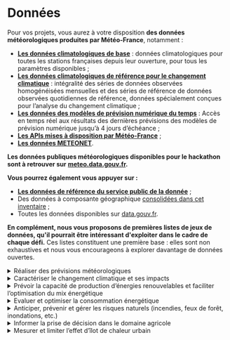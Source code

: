 # Données

Pour vos projets, vous aurez à votre disposition **des données météorologiques produites par Météo-France**, notamment :

* [**Les données climatologiques de base**](https://meteo.data.gouv.fr/datasets?topic=6571f26dc009674feb726be9) : données climatologiques pour toutes les stations françaises depuis leur ouverture, pour tous les paramètres disponibles ;
* [**Les données climatologiques de référence pour le changement climatique**](https://meteo.data.gouv.fr/datasets?topic=6571f2db0273fc306408f265) : intégralité des séries de données observées homogénéisées mensuelles et des séries de référence de données observées quotidiennes de référence, données spécialement conçues pour l’analyse du changement climatique ;
* [**Les données des modèles de prévision numérique du temps**](https://meteo.data.gouv.fr/datasets?topic=65e0c82c2da27c1dff5fa66f) : Accès en temps réel aux résultats des dernières prévisions des modèles de prévision numérique jusqu’à 4 jours d’échéance ;
* [**Les APIs mises à disposition par Météo-France**](https://portail-api.meteofrance.fr/web/fr/) ;
* [**Les données METEONET**](https://meteonet.umr-cnrm.fr/).

**Les données publiques météorologiques disponibles pour le hackathon sont à retrouver sur** [**meteo.data.gouv.fr**](https://meteo.data.gouv.fr/)**.**

**Vous pourrez également vous appuyer sur :**

* [**Les données de référence du service public de la donnée**](https://www.data.gouv.fr/fr/pages/spd/reference/) ;
* Des données à composante géographique [consolidées dans cet inventaire](https://www.data.gouv.fr/fr/pages/donnees-geographiques/) ;
* Toutes les données disponibles sur [data.gouv.fr](https://www.data.gouv.fr/fr/).

**En complément, nous vous proposons de premières listes de jeux de données, qu'il pourrait être intéressant d'exploiter dans le cadre de chaque défi.** Ces listes constituent une première base : elles sont non exhaustives et nous vous encourageons à explorer davantage de données ouvertes.

<details>

<summary>Réaliser des prévisions météorologiques</summary>

* [Données DRIAS](https://www.drias-climat.fr/) : Projections climatiques régionalisées réalisées dans les laboratoires français de modélisation du climat

</details>

<details>

<summary>Caractériser le changement climatique et ses impacts</summary>

* [Données DRIAS](https://www.drias-climat.fr/) : Projections climatiques régionalisées réalisées dans les laboratoires français de modélisation du climat
* [Inventaire national des émissions de gaz à effet de serre](https://www.citepa.org/fr/secten/)
* [Inventaire de gaz à effet de serre territorialisé](https://www.data.gouv.fr/fr/datasets/inventaire-de-gaz-a-effet-de-serre-territorialise/)
* [Base carbone](https://www.data.gouv.fr/fr/datasets/base-carbone-r-1/) : Base de données publique de facteurs d'émissions, nécessaires à la réalisation d’un bilan d’émissions de gaz à effet de serre (GES)
* [Transition(s) 2050 - Quatre scénarios pour atteindre la neutralité carbone](https://www.data.gouv.fr/fr/datasets/transition-s-2050-quatre-scenarios-pour-atteindre-la-neutralite-carbone/) : Données principales utilisées pour le travail de prospective
* [Centrales de production thermique à flamme d'EDF SA (Fioul, Gaz, Charbon...)](https://www.data.gouv.fr/fr/datasets/centrales-de-production-thermique-a-flamme-dedf-sa-fioul-gaz-charbon/)
* [Transports](https://www.data.gouv.fr/fr/datasets/transports/)
* [INPN - Données d'observation et de suivi sur les espèces](https://www.data.gouv.fr/fr/datasets/inpn-donnees-dobservation-et-de-suivi-sur-les-especes/)

</details>

<details>

<summary>Prévoir la capacité de production d’énergies renouvelables et faciliter l’optimisation du mix énergétique</summary>

* [Page inventaire des données ouvertes relatives à l'énergie](https://www.data.gouv.fr/fr/pages/donnees-energie/)
* [Données d'Open Data Réseaux Energies](https://opendata.reseaux-energies.fr/)
* [Données du Service des données et des études statistiques du Ministère de la Transition écologique](https://www.statistiques.developpement-durable.gouv.fr/energie)
* [Equilibre régional mensuel production = consommation brute](https://www.data.gouv.fr/fr/datasets/equilibre-regional-mensuel-production-consommation-brute-janvier-2014-a-decembre-2021/)

</details>

<details>

<summary>Evaluer et optimiser la consommation énergétique</summary>

* [Page inventaire des données ouvertes relatives à l'énergie](https://www.data.gouv.fr/fr/pages/donnees-energie/)
* [Données d'Open Data Réseaux Energies](https://opendata.reseaux-energies.fr/)
* [Données du Service des données et des études statistiques du Ministère de la Transition écologique](https://www.statistiques.developpement-durable.gouv.fr/energie)

</details>

<details>

<summary>Anticiper, prévenir et gérer les risques naturels (incendies, feux de forêt, inondations, etc.)</summary>

* [Données de Géorisques](https://www.georisques.gouv.fr/acceder-la-carte-interactive-aux-bases-de-donnees-et-lapi) sur les risques naturels et technologiques
* [Base nationale de Gestion ASsistée des Procédures Administratives relatives aux Risques (GASPAR)](https://www.data.gouv.fr/fr/datasets/base-nationale-de-gestion-assistee-des-procedures-administratives-relatives-aux-risques-gaspar/)
* [Données de GéoLittoral](https://www.geolittoral.developpement-durable.gouv.fr/telechargement-en-ligne-donnees-geolittoral-a802.html#sommaire_12)
* [BD Topo](https://www.data.gouv.fr/fr/datasets/bd-topo-r/) : Description vectorielle 3D (structurée en objets) des éléments du territoire et de ses infrastructures
* [BD Ortho](https://www.data.gouv.fr/fr/datasets/bd-ortho-r/) : Orthophotographies du territoire français
* [CORINE Land Cover - Occupation des sols en France](https://www.data.gouv.fr/fr/datasets/corine-land-cover-occupation-des-sols-en-france/)
* [OCS GE](https://www.data.gouv.fr/fr/datasets/ocs-ge/) : Base de données de référence pour la description de l'occupation du sol
* [Données Infoterre OGC](https://infoterre.brgm.fr/page/geoservices-ogc)
* [Données Hubeau](https://hubeau.eaufrance.fr/) : Données sur l'eau
* [Base de données nationale des bâtiments](https://www.data.gouv.fr/fr/datasets/base-de-donnees-nationale-des-batiments/)
* [Base permanente des équipements](https://www.data.gouv.fr/fr/datasets/base-permanente-des-equipements-1/)
* [Donnée Sécheresse - Propluvia](https://www.data.gouv.fr/fr/datasets/donnee-secheresse-propluvia/)

**Forêt**

* [BD Forêt](https://www.data.gouv.fr/fr/datasets/bd-foret-r/)
* [Forêts publiques (diffusion publique)](https://www.data.gouv.fr/fr/datasets/forets-publiques-diffusion-publique/)
* [Données brutes de l'inventaire forestier](https://www.data.gouv.fr/fr/datasets/donnees-brutes-de-l-inventaire-forestier/)
* [Données naturalistes de l'Office National des Forêts](https://www.data.gouv.fr/fr/datasets/donnees-naturalistes-de-l-onf-0/)
* [Base de Données sur les Incendies de Forêts en France](https://www.data.gouv.fr/fr/datasets/base-de-donnees-sur-les-incendies-de-forets-en-france-bdiff/)

**Crues**

* [Hauteurs d’eau et débits des cours d’eau observés en temps réel aux stations du réseau Vigicrues](https://www.data.gouv.fr/fr/datasets/hauteurs-deau-et-debits-des-cours-deau-observes-en-temps-reel-aux-stations-du-reseau-vigicrues/)
* [Tronçons de cours d'eau Vigicrues, simplifiés avec niveau de vigilance crues](https://www.data.gouv.fr/fr/datasets/troncons-de-cours-deau-vigicrues-simplifies-avec-niveau-de-vigilance-crues-2/)

</details>

<details>

<summary>Informer la prise de décision dans le domaine agricole</summary>

* [Page inventaire des données ouvertes relatives à l'Agriculture](https://www.data.gouv.fr/fr/pages/donnees_agriculture-alimentation/)
* [Données d'AGRESTE, le service statistique du Ministère de l'agriculture et de l'alimentation](https://agreste.agriculture.gouv.fr/agreste-web/)
* [Données de FranceAgrimer, établissement public des produits de l'agriculture et de la mer](https://visionet.franceagrimer.fr/Pages/accueil.aspx)
* [Données DRIAS](https://www.drias-climat.fr/) : Projections climatiques régionalisées réalisées dans les laboratoires français de modélisation du climat
* [Données Hub eau](https://hubeau.eaufrance.fr/) : Données sur l'eau
* [Données Sandre](https://www.sandre.eaufrance.fr/atlas/srv/fre/catalog.search#/home) : Données et référentiels sur l'eau
* [Référentiel à grande échelle (RGE)](https://www.data.gouv.fr/fr/datasets/referentiel-a-grande-echelle-rge/) : Données orthophotographiques, topographiques et altimétriques sur le territoire français
* [Base Sirene des entreprises et de leurs établissements (SIREN, SIRET)](https://www.data.gouv.fr/fr/datasets/base-sirene-des-entreprises-et-de-leurs-etablissements-siren-siret/)
* [Donnée Sécheresse - Propluvia](https://www.data.gouv.fr/fr/datasets/donnee-secheresse-propluvia/)

</details>

<details>

<summary>Mesurer et limiter l’effet d’îlot de chaleur urbain</summary>

* [CORINE Land Cover - Occupation des sols en France](https://www.data.gouv.fr/fr/datasets/corine-land-cover-occupation-des-sols-en-france/)
* [Base de données nationale des bâtiments](https://www.data.gouv.fr/fr/datasets/base-de-donnees-nationale-des-batiments/)
* [OCS GE](https://www.data.gouv.fr/fr/datasets/ocs-ge/) : Base de données de référence pour la description de l'occupation du sol
* [Référentiel à grande échelle (RGE)](https://www.data.gouv.fr/fr/datasets/referentiel-a-grande-echelle-rge/) : Données orthophotographiques, topographiques et altimétriques
* [Revenus et pauvreté des ménages aux niveaux national et local - Revenus localisés sociaux et fiscaux](https://www.data.gouv.fr/fr/datasets/revenus-et-pauvrete-des-menages-aux-niveaux-national-et-local-revenus-localises-sociaux-et-fiscaux/)
* [Documentation sur les bases de flux de mobilité](https://www.insee.fr/fr/information/2383370)
* [Trafic moyen journalier annuel sur le réseau routier national](https://www.data.gouv.fr/fr/datasets/trafic-moyen-journalier-annuel-sur-le-reseau-routier-national/)
* Diagnostic de performance énergétique des logements ([avant juillet 2021](https://www.data.gouv.fr/fr/datasets/dpe-logements-avant-juillet-2021/) et depuis juillet 2021 : [neufs](https://www.data.gouv.fr/fr/datasets/dpe-logements-neufs-depuis-juillet-2021/) et [existants](https://www.data.gouv.fr/fr/datasets/dpe-logements-existants-depuis-juillet-2021/)) et des bâtiments tertiaire ([avant juillet 2021](https://www.data.gouv.fr/fr/datasets/dpe-tertiaire-avant-juillet-2021/) et [depuis juillet 2021](https://www.data.gouv.fr/fr/datasets/dpe-tertiaire-depuis-juillet-2021/))
* [Qualité Sanitaire et Energétique des rénovations](https://www.data.gouv.fr/fr/datasets/qualite-sanitaire-et-energetique-des-renovations/)

</details>

